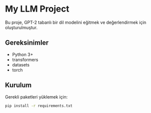 # My LLM Project

Bu proje, GPT-2 tabanlı bir dil modelini eğitmek ve değerlendirmek için oluşturulmuştur.

## Gereksinimler

- Python 3+
- transformers
- datasets
- torch

## Kurulum

Gerekli paketleri yüklemek için:

```bash
pip install -r requirements.txt
